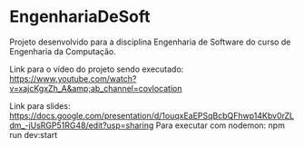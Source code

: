 # EngenhariaDeSoft
Projeto desenvolvido para a disciplina Engenharia de Software do curso de Engenharia da Computação.

Link para o vídeo do projeto sendo executado: https://www.youtube.com/watch?v=xajcKgxZh_A&amp;ab_channel=covlocation 

Link para slides: https://docs.google.com/presentation/d/1ouqxEaEPSqBcbQFhwp14Kbv0rZLdm_-jUsRGP51RG48/edit?usp=sharing  Para executar com nodemon: npm run dev:start
